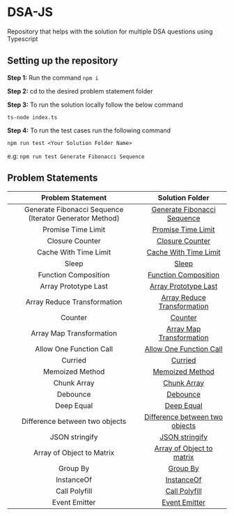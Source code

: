 # DSA-JS

Repository that helps with the solution for multiple DSA questions using Typescript

## Setting up the repository

**Step 1:** Run the command `npm i`

**Step 2:** cd to the desired problem statement folder

**Step 3:** To run the solution locally follow the below command

`ts-node index.ts`

**Step 4:** To run the test cases run the following command

`npm run test <Your Solution Folder Name>`

e.g: `npm run test Generate Fibonacci Sequence`

## Problem Statements

|                    Problem Statement                    |                              Solution Folder                               |
| :-----------------------------------------------------: | :------------------------------------------------------------------------: |
| Generate Fibonacci Sequence (Iterator Generator Method) |     [Generate Fibonacci Sequence](./Generate%20Fibonacci%20Sequence/)      |
|                   Promise Time Limit                    |             [Promise Time Limit](./%20Promise%20Time%20Limit/)             |
|                     Closure Counter                     |                   [Closure Counter](./Closure-Counter/)                    |
|                  Cache With Time Limit                  |          [Cache With Time Limit](./Cache%20With%20Time%20Limit/)           |
|                          Sleep                          |                             [Sleep](./Sleep/)                              |
|                  Function Composition                   |             [Function Composition](./Function%20Composition/)              |
|                  Array Prototype Last                   |            [Array Prototype Last](./Array%20Prototype%20Last/)             |
|               Array Reduce Transformation               |     [Array Reduce Transformation](./Array%20Reduce%20Transformation/)      |
|                         Counter                         |                           [Counter]('./Counter)                            |
|                Array Map Transformation                 |        [Array Map Transformation](./Array%20Map%20Transformation/)         |
|                 Allow One Function Call                 |        [Allow One Function Call](./Allow%20One%20Function%20Call/)         |
|                         Curried                         |                           [Curried](./Curried/)                            |
|                     Memoized Method                     |                 [Memoized Method](./Memoized%20Function/)                  |
|                       Chunk Array                       |                      [Chunk Array](./Chunk%20Array/)                       |
|                        Debounce                         |                          [Debounce](./Debounce/)                           |
|                       Deep Equal                        |                      [Deep Equal](./Deeply%20Equal/)                       |
|             Difference between two objects              | [Difference between two objects](./Differences%20Between%20Two%20Objects/) |
|                     JSON stringify                      |                    [JSON stringify](./JSON%20Stringfy/)                    |
|                Array of Object to Matrix                |     [Array of Object to matrix](./Array%20Of%20Object%20to%20Matrix/)      |
|                        Group By                         |                         [Group By](./Group%20By/)                          |
|                       InstanceOf                        |                        [InstanceOf](./InstanceOf/)                         |
|                      Call Polyfill                      |                    [Call Polyfill](./Call%20Polyfill/)                     |
|                      Event Emitter                      |                    [Event Emitter](./Event%20Emitter/)                     |
